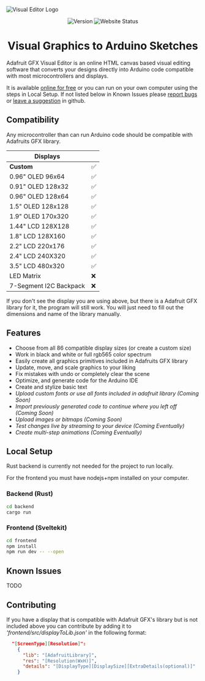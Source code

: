 ![Visual Editor Logo](https://i.imgur.com/4x2mvKa.png)

<p align="center">
  <img src="https://img.shields.io/github/v/release/underwoodbrady/Adafruit-GFX-VisualEditor?style=flat-square&cacheSeconds=600" alt="Version">
  <img src="https://img.shields.io/website?url=https%3A%2F%2Fwww.gfxvisual.com%2F&style=flat-square&link=https%3A%2F%2Fwww.gfxvisual.com%2F" alt="Website Status">
</p>

<h1 align="center">Visual Graphics to Arduino Sketches</h1>

Adafruit GFX Visual Editor is an online HTML canvas based visual editing software that converts your designs directly into Arduino code compatible with most microcontrollers and displays. 

It is available [online for free](https://www.gfxvisual.com/) or you can run on your own computer using the steps in Local Setup. If not listed below in Known Issues please [report bugs](https://google.com) or [leave a suggestion](here) in github.

## Compatibility

Any microcontroller than can run Arduino code should be compatible with Adafruits GFX library.

| Displays  |  |
| ---- | ---- |
| **Custom**  | ✅  |
| 0.96" OLED 96x64| ✅  |
| 0.91" OLED 128x32| ✅  |
| 0.96" OLED 128x64| ✅  |
| 1.5" OLED 128x128| ✅  |
| 1.9" OLED 170x320| ✅  |
| 1.44" LCD 128X128  | ✅  |
| 1.8" LCD 128X160  | ✅  |
| 2.2" LCD 220x176 | ✅  |
| 2.4" LCD 240X320  | ✅  |
| 3.5" LCD 480x320  | ✅  |
| LED Matrix  | ❌  |
| 7-Segment I2C Backpack  | ❌  |

If you don't see the display you are using above, but there is a Adafruit GFX library for it, the program will still work. You will just need to fill out the dimensions and name of the library manually.

## Features

- Choose from all 86 compatible display sizes (or create a custom size)
- Work in black and white or full rgb565 color spectrum
- Easily create all graphics primitives included in Adafruits GFX library
- Update, move, and scale graphics to your liking
- Fix mistakes with undo or completely clear the scene
- Optimize, and generate code for the Arduino IDE
- Create and stylize basic text
- _Upload custom fonts or use all fonts included in adafruit library (Coming Soon)_
- _Import previously generated code to continue where you left off (Coming Soon)_
- _Upload images or bitmaps (Coming Soon)_
- _Test changes live by streaming to your device (Coming Eventually)_
- _Create multi-step animations (Coming Eventually)_


## Local Setup

Rust backend is currently not needed for the project to run locally.

For the frontend you must have nodejs+npm installed on your computer.

### Backend (Rust)

```bash
cd backend
cargo run 
```

### Frontend (Sveltekit)

```bash
cd frontend
npm install
npm run dev -- --open 
```
## Known Issues
TODO

## Contributing

If you have a display that is compatible with Adafruit GFX's library but is not included above you can contribute by adding it to _'frontend/src/displayToLib.json'_ in the following format:


```json
  "[ScreenType][Resolution]":
    {
      "lib": "[AdafruitLibrary]",
      "res": "[Resolution(WxH)]",
      "details": "[DisplayType][DisplaySize][ExtraDetails(optional)]"
    }
```
